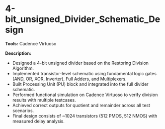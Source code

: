# 4-bit_unsigned_Divider_Schematic_Design

**Tools:** Cadence Virtuoso

**Description:**
- Designed a 4-bit unsigned divider based on the Restoring Division Algorithm.
- Implemented transistor-level schematic using fundamental logic gates (AND, OR, XOR, Inverter), Full Adders, and Multiplexers.
- Built Processing Unit (PU) block and integrated into the full divider schematic.
- Performed functional simulation on Cadence Virtuoso to verify division results with multiple testcases.
- Achieved correct outputs for quotient and remainder across all test scenarios.
- Final design consists of ~1024 transistors (512 PMOS, 512 NMOS) with measured delay analysis.
